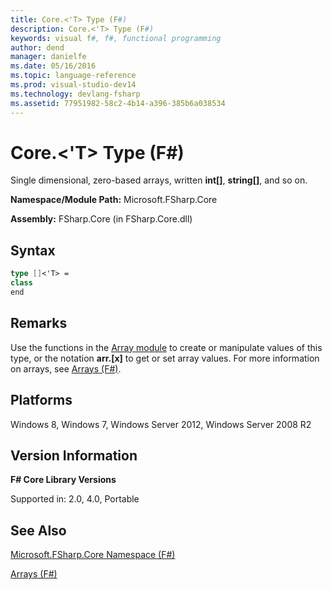 ```yaml
---
title: Core.<'T> Type (F#)
description: Core.<'T> Type (F#)
keywords: visual f#, f#, functional programming
author: dend
manager: danielfe
ms.date: 05/16/2016
ms.topic: language-reference
ms.prod: visual-studio-dev14
ms.technology: devlang-fsharp
ms.assetid: 77951982-58c2-4b14-a396-385b6a038534 
---
```


# Core.<'T> Type (F#)

Single dimensional, zero-based arrays, written **int[]**, **string[]**, and so on.

**Namespace/Module Path:** Microsoft.FSharp.Core

**Assembly:** FSharp.Core (in FSharp.Core.dll)


## Syntax

```fsharp
type []<'T> =
class
end
```

## Remarks
Use the functions in the [Array module](https://msdn.microsoft.com/library/0cda8040-9396-40dd-8dcd-cf48542165a1) to create or manipulate values of this type, or the notation **arr.[x]** to get or set array values. For more information on arrays, see [Arrays &#40;F&#35;&#41;](Arrays-%5BFSharp%5D.md).


## Platforms
Windows 8, Windows 7, Windows Server 2012, Windows Server 2008 R2


## Version Information
**F# Core Library Versions**

Supported in: 2.0, 4.0, Portable




## See Also
[Microsoft.FSharp.Core Namespace &#40;F&#35;&#41;](Microsoft.FSharp.Core-Namespace-%5BFSharp%5D.md)

[Arrays &#40;F&#35;&#41;](Arrays-%5BFSharp%5D.md)


